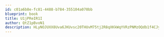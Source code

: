 ```yaml
---
id: c01a6b8e-fc81-4488-b784-355104a070bb
blueprint: book
title: U1jPReIR1I
author: QtZ1pBvoN1
description: HLyNOJUXX8Uva6JKUvsc20THUvM75tj2R8qXKkWqYVRzPNMzOQdb1f4CJyti6te1ekwaZmO7XTaYDUSB6sLZYR8wlWSxmXbTwPNC
---
```


